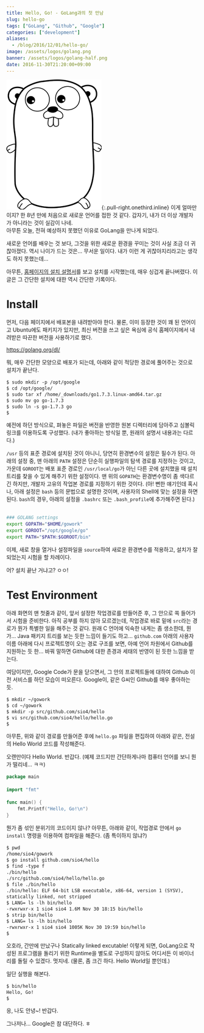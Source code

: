```yaml
---
title: Hello, Go! - GoLang과의 첫 만남
slug: hello-go
tags: ["GoLang", "Github", "Google"]
categories: ["development"]
aliases:
  - /blog/2016/12/01/hello-go/
image: /assets/logos/golang.png
banner: /assets/logos/golang-half.png
date: 2016-11-30T21:20:00+09:00
---
```


![](/assets/logos/golang.png){:.pull-right.onethird.inline}
이게 얼마만이지? 한 8년 만에 처음으로 새로운 언어를 접한 것 같다. 갑자기,
내가 더 이상 개발자가 아니라는 것이 실감이 나네.  
아무튼 오늘, 전혀 예상하지 못했던 이유로 GoLang을 만나게 되었다.

새로운 언어를 배우는 것 보다, 그것을 위한 새로운 환경을 꾸미는 것이 사실
조금 더 귀찮아졌다. 역시 나이가 드는 것은... 무서운 일이다. 내가 이런 게
귀찮아지리라고는 생각도 하지 못했는데...

아무튼, [홈페이지의 설치 설명서](https://golang.org/doc/install)를 보고
설치를 시작했는데, 매우 싱겁게 끝나버렸다. 이 글은 그 간단한 설치에 대한
역시 간단한 기록이다.



# Install

먼저, 다음 페이지에서 배포본을 내려받아야 한다. 물론, 이미 등장한 것이 꽤
된 언어이고 Ubuntu에도 패키지가 있지만, 최신 버전을 쓰고 싶은 욕심에 공식
홈페이지에서 내려받은 따끈한 버전을 사용하기로 했다.

<https://golang.org/dl/>

뭐, 매우 간단한 모양으로 배포가 되는데, 아래와 같이 적당한 경로에 풀어주는
것으로 설치가 끝난다.

```console
$ sudo mkdir -p /opt/google
$ cd /opt/google/
$ sudo tar xf /home/_downloads/go1.7.3.linux-amd64.tar.gz
$ sudo mv go go-1.7.3
$ sudo ln -s go-1.7.3 go
$ 
```

예전에 하던 방식으로, 펴놓은 파일은 버전을 반영한 원본 디렉터리에 담아주고
심볼릭 링크를 이용하도록 구성했다. (내가 좋아하는 방식일 뿐, 원래의 설명서
내용과는 다르다.)

`/usr` 등의 표준 경로에 설치된 것이 아니니, 당연히 환경변수의 설정은 필수가
된다. 아래의 설정 중, 맨 아래의 `PATH` 설정은 단순히 실행파일의 탐색 경로를
지정하는 것이고, 가운데 `GOROOT`는 배포 표준 경로인 `/usr/local/go`가 아닌
다른 곳에 설치했을 때 설치 트리를 찾을 수 있게 해주기 위한 설정이다.
맨 위의 `GOPATH`는 환경변수명이 좀 색다르긴 하지만, 개발자 고유의 작업본
경로를 지정하기 위한 것이다.
(아! 뻔한 얘기인데 혹시나, 아래 설정은 `bash` 등의 문법으로 설명한 것이며,
사용자의 Shell에 맞는 설정을 하면 된다.
`bash`의 경우, 아래의 설정을 `.bashrc` 또는 `.bash_profile`에 추가해주면
된다.)

```bash

### GOLANG settings
export GOPATH="$HOME/gowork"
export GOROOT="/opt/google/go"
export PATH="$PATH:$GOROOT/bin"

```

이제, 새로 창을 열거나 설정파일을 `source`하여 새로운 환경변수를 적용하고,
설치가 잘 되었는지 시험을 할 차례이다.

어? 설치 끝난 거냐고? ㅇㅇ!



# Test Environment

아래 화면의 맨 첫줄과 같이, 앞서 설정한 작업경로를 만들어준 후, 그 안으로
쏙 들어가서 시험을 준비한다. 아직 공부를 하지 않아 모르겠는데, 작업경로
바로 밑에 `src`라는 경로가 뭔가 특별한 일을 해주는 것 같다. 원래 C 언어에
익숙한 내게는 좀 생소한데, 뭔가... Java 패키지 트리를 보는 듯한 느낌이
들기도 하고... `github.com` 아래의 사용자이름 아래에 다시 프로젝트명이
오는 경로 구조를 보면, 아예 언어 차원에서 Github를 지원하는 듯 한... 바꿔
말하면 Github에 대한 존경과 세태의 반영이 된 듯한 느낌을 받는다.

여담이지만, Google Code가 문을 닫으면서, 그 안의 프로젝트들에 대하여 Github
이전 서비스를 하던 모습이 떠오른다. Google이, 같은 G씨인 Github를 매우
좋아하는 듯.


```console
$ mkdir ~/gowork
$ cd ~/gowork
$ mkdir -p src/github.com/sio4/hello
$ vi src/github.com/sio4/hello/hello.go
$ 
```

아무튼, 위와 같이 경로를 만들어준 후에 `hello.go` 파일을 편집하여 아래와
같은, 전설의 Hello World 코드를 작성해준다.

오랜만이다 Hello World. 반갑다. (예제 코드지만 간단하게나마 컴퓨터 언어를
보니 뭔가 떨리네... ㅋㅋ)

```go
package main

import "fmt"

func main() {
	fmt.Printf("Hello, Go!\n")
}
```

뭔가 좀 섞인 분위기의 코드이지 않나? 아무튼, 아래와 같이, 작업경로 안에서
`go install` 명령을 이용하여 컴파일을 해준다. (좀 특이하지 않냐?)

```console
$ pwd
/home/sio4/gowork
$ go install github.com/sio4/hello
$ find -type f
./bin/hello
./src/github.com/sio4/hello/hello.go
$ file ./bin/hello
./bin/hello: ELF 64-bit LSB executable, x86-64, version 1 (SYSV), statically linked, not stripped
$ LANG= ls -lh bin/hello 
-rwxrwxr-x 1 sio4 sio4 1.6M Nov 30 18:15 bin/hello
$ strip bin/hello 
$ LANG= ls -lh bin/hello 
-rwxrwxr-x 1 sio4 sio4 1005K Nov 30 19:59 bin/hello
$ 
```

오호라, 간만에 만났구나 Statically linked excutable! 이렇게 되면, GoLang으로
작성된 프로그램을 돌리기 위한 Runtime을 별도로 구성하지 않아도 어디서든 이
바이너리를 돌릴 수 있겠다. 멋지네.
(물론, 좀 크긴 하다. Hello World일 뿐인데.)

일단 실행을 해본다.

```
$ bin/hello 
Hello, Go!
$ 
```

응, 나도 안녕~! 반갑다.


그나저나... Google은 참 대단하다. ㅎ
